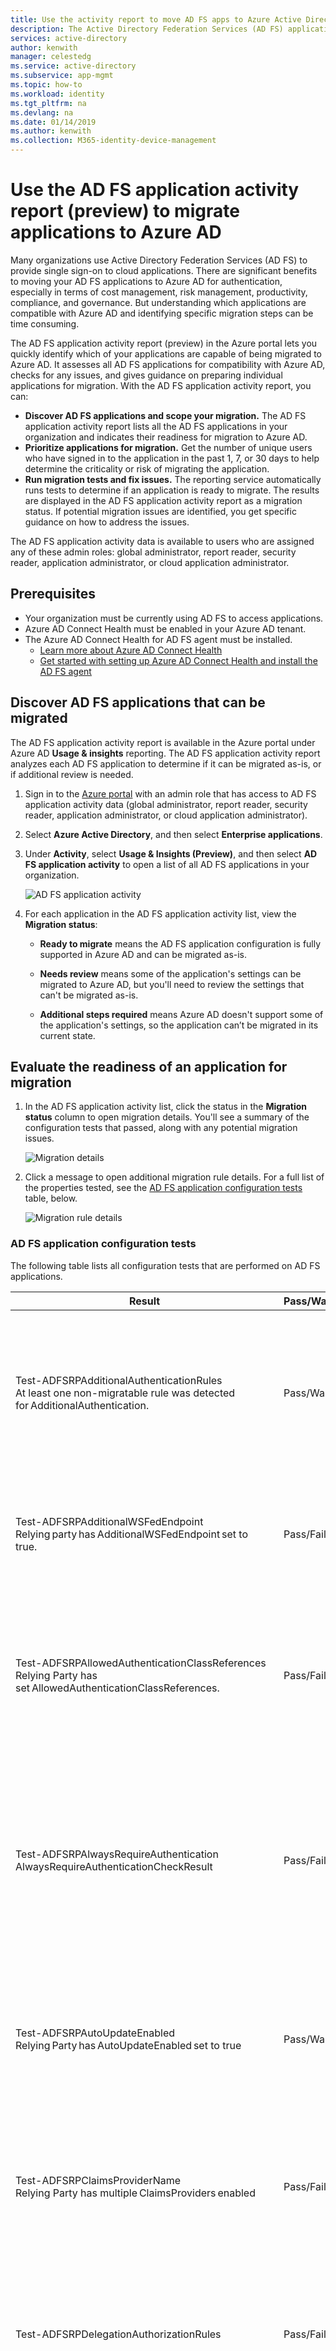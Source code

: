 ```yaml
---
title: Use the activity report to move AD FS apps to Azure Active Directory | Microsoft Docs'
description: The Active Directory Federation Services (AD FS) application activity report lets you quickly migrate applications from AD FS to Azure Active Directory (Azure AD). This migration tool for AD FS identifies compatibility with Azure AD and gives migration guidance.
services: active-directory
author: kenwith
manager: celestedg
ms.service: active-directory
ms.subservice: app-mgmt
ms.topic: how-to
ms.workload: identity
ms.tgt_pltfrm: na
ms.devlang: na
ms.date: 01/14/2019
ms.author: kenwith
ms.collection: M365-identity-device-management
---
```


# Use the AD FS application activity report (preview) to migrate applications to Azure AD

Many organizations use Active Directory Federation Services (AD FS) to provide single sign-on to cloud applications. There are significant benefits to moving your AD FS applications to Azure AD for authentication, especially in terms of cost management, risk management, productivity, compliance, and governance. But understanding which applications are compatible with Azure AD and identifying specific migration steps can be time consuming.

The AD FS application activity report (preview) in the Azure portal lets you quickly identify which of your applications are capable of being migrated to Azure AD. It assesses all AD FS applications for compatibility with Azure AD, checks for any issues, and gives guidance on preparing individual applications for migration. With the AD FS application activity report, you can:

* **Discover AD FS applications and scope your migration.** The AD FS application activity report lists all the AD FS applications in your organization and indicates their readiness for migration to Azure AD.
* **Prioritize applications for migration.** Get the number of unique users who have signed in to the application in the past 1, 7, or 30 days to help determine the criticality or risk of migrating the application.
* **Run migration tests and fix issues.** The reporting service automatically runs tests to determine if an application is ready to migrate. The results are displayed in the AD FS application activity report as a migration status. If potential migration issues are identified, you get specific guidance on how to address the issues.

The AD FS application activity data is available to users who are assigned any of these admin roles: global administrator, report reader, security reader, application administrator, or cloud application administrator.

## Prerequisites

* Your organization must be currently using AD FS to access applications.
* Azure AD Connect Health must be enabled in your Azure AD tenant.
* The Azure AD Connect Health for AD FS agent must be installed.
   * [Learn more about Azure AD Connect Health](../hybrid/how-to-connect-health-adfs.md)
   * [Get started with setting up Azure AD Connect Health and install the AD FS agent](../hybrid/how-to-connect-health-agent-install.md)

## Discover AD FS applications that can be migrated 

The AD FS application activity report is available in the Azure portal under Azure AD **Usage & insights** reporting. The AD FS application activity report analyzes each AD FS application to determine if it can be migrated as-is, or if additional review is needed. 

1. Sign in to the [Azure portal](https://portal.azure.com) with an admin role that has access to AD FS application activity data (global administrator, report reader, security reader, application administrator, or cloud application administrator).

2. Select **Azure Active Directory**, and then select **Enterprise applications**.

3. Under **Activity**, select **Usage & Insights (Preview)**, and then select **AD FS application activity** to open a list of all AD FS applications in your organization.

   ![AD FS application activity](media/migrate-adfs-application-activity/adfs-application-activity.png)

4. For each application in the AD FS application activity list, view the **Migration status**:

   * **Ready to migrate** means the AD FS application configuration is fully supported in Azure AD and can be migrated as-is.

   * **Needs review** means some of the application's settings can be migrated to Azure AD, but you'll need to review the settings that can't be migrated as-is.

   * **Additional steps required** means Azure AD doesn't support some of the application's settings, so the application can’t be migrated in its current state.

## Evaluate the readiness of an application for migration 

1. In the AD FS application activity list, click the status in the **Migration status** column to open migration details. You'll see a summary of the configuration tests that passed, along with any potential migration issues.

   ![Migration details](media/migrate-adfs-application-activity/migration-details.png)

2. Click a message to open additional migration rule details. For a full list of the properties tested, see the [AD FS application configuration tests](#ad-fs-application-configuration-tests) table, below.

   ![Migration rule details](media/migrate-adfs-application-activity/migration-rule-details.png)

### AD FS application configuration tests

The following table lists all configuration tests that are performed on AD FS applications.

|Result  |Pass/Warning/Fail  |Description  |
|---------|---------|---------|
|Test-ADFSRPAdditionalAuthenticationRules <br> At least one non-migratable rule was detected for AdditionalAuthentication.       | Pass/Warning          | The relying party has rules to prompt for multi-factor authentication (MFA). To move to Azure AD, translate those rules into Conditional Access policies. If you're using an on-premises MFA, we recommend that you move to Azure AD MFA. [Learn more about Conditional Access](../authentication/concept-mfa-howitworks.md).        |
|Test-ADFSRPAdditionalWSFedEndpoint <br> Relying party has AdditionalWSFedEndpoint set to true.       | Pass/Fail          | The relying party in AD FS allows multiple WS-Fed assertion endpoints. Currently, Azure AD only supports one. If you have a scenario where this result is blocking migration, [let us know](https://feedback.azure.com/forums/169401-azure-active-directory/suggestions/38695621-allow-multiple-ws-fed-assertion-endpoints).     |
|Test-ADFSRPAllowedAuthenticationClassReferences <br> Relying Party has set AllowedAuthenticationClassReferences.       | Pass/Fail          | This setting in AD FS lets you specify whether the application is configured to only allow certain authentication types. We recommend using Conditional Access to achieve this capability.  If you have a scenario where this result is blocking migration, [let us know](https://feedback.azure.com/forums/169401-azure-active-directory/suggestions/38695672-allow-in-azure-ad-to-specify-certain-authentication).  [Learn more about Conditional Access](../authentication/concept-mfa-howitworks.md).          |
|Test-ADFSRPAlwaysRequireAuthentication <br> AlwaysRequireAuthenticationCheckResult      | Pass/Fail          | This setting in AD FS lets you specify whether the application is configured to ignore SSO cookies and **Always Prompt for Authentication**. In Azure AD, you can manage the authentication session using Conditional Access policies to achieve similar behavior. [Learn more about configuring authentication session management with Conditional Access](../conditional-access/howto-conditional-access-session-lifetime.md).          |
|Test-ADFSRPAutoUpdateEnabled <br> Relying Party has AutoUpdateEnabled set to true       | Pass/Warning          | This setting in AD FS lets you specify whether AD FS is configured to automatically update the application based on changes within the federation metadata. Azure AD doesn’t support this today but should not block the migration of the application to Azure AD.           |
|Test-ADFSRPClaimsProviderName <br> Relying Party has multiple ClaimsProviders enabled       | Pass/Fail          | This setting in AD FS calls out the identity providers from which the relying party is accepting claims. In Azure AD, you can enable external collaboration using Azure AD B2B. [Learn more about Azure AD B2B](../external-identities/what-is-b2b.md).          |
|Test-ADFSRPDelegationAuthorizationRules      | Pass/Fail          | The application has custom delegation authorization rules defined. This is a WS-Trust concept that  Azure AD supports by using modern authentication protocols, such as OpenID Connect and OAuth 2.0. [Learn more about the Microsoft Identity Platform](../develop/v2-protocols-oidc.md).          |
|Test-ADFSRPImpersonationAuthorizationRules       | Pass/Warning          | The application has custom impersonation authorization rules defined. This is a WS-Trust concept that Azure AD supports by using modern authentication protocols, such as OpenID Connect and OAuth 2.0. [Learn more about the Microsoft Identity Platform](../develop/v2-protocols-oidc.md).          |
|Test-ADFSRPIssuanceAuthorizationRules <br> At least one non-migratable rule was detected for IssuanceAuthorization.       | Pass/Warning          | The application has custom issuance authorization rules defined in AD FS. Azure AD supports this functionality with Azure AD Conditional Access. [Learn more about Conditional Access](../conditional-access/overview.md). <br> You can also restrict access to an application by user or groups assigned to the application. [Learn more about assigning users and groups to access applications](./assign-user-or-group-access-portal.md).            |
|Test-ADFSRPIssuanceTransformRules <br> At least one non-migratable rule was detected for IssuanceTransform.       | Pass/Warning          | The application has custom issuance transform rules defined in AD FS. Azure AD supports customizing the claims issued in the token. To learn more, see [Customize claims issued in the SAML token for enterprise applications](../develop/active-directory-saml-claims-customization.md).           |
|Test-ADFSRPMonitoringEnabled <br> Relying Party has MonitoringEnabled set to true.       | Pass/Warning          | This setting in AD FS lets you specify whether AD FS is configured to automatically update the application based on changes within the federation metadata. Azure AD doesn’t support this today but should not block the migration of the application to Azure AD.           |
|Test-ADFSRPNotBeforeSkew <br> NotBeforeSkewCheckResult      | Pass/Warning          | AD FS allows a time skew based on the NotBefore and NotOnOrAfter times in the SAML token. Azure AD automatically handles this by default.          |
|Test-ADFSRPRequestMFAFromClaimsProviders <br> Relying Party has RequestMFAFromClaimsProviders set to true.       | Pass/Warning          | This setting in AD FS determines the behavior for MFA when the user comes from a different claims provider. In Azure AD, you can enable external collaboration using Azure AD B2B. Then, you can apply Conditional Access policies to protect guest access. Learn more about [Azure AD B2B](../external-identities/what-is-b2b.md) and [Conditional Access](../conditional-access/overview.md).          |
|Test-ADFSRPSignedSamlRequestsRequired <br> Relying Party has SignedSamlRequestsRequired set to true       | Pass/Fail          | The application is configured in AD FS to verify the signature in the SAML request. Azure AD accepts a signed SAML request; however, it will not verify the signature. Azure AD has different methods to protect against malicious calls. For example, Azure AD uses the reply URLs configured in the application to validate the SAML request. Azure AD will only send a token to reply URLs configured for the application. If you have a scenario where this result is blocking migration, [let us know](https://feedback.azure.com/forums/169401-azure-active-directory/suggestions/13394589-saml-signature).          |
|Test-ADFSRPTokenLifetime <br> TokenLifetimeCheckResult        | Pass/Warning         | The application is configured for a custom token lifetime. The AD FS default is one hour. Azure AD supports this functionality using Conditional Access. To learn more, see [Configure authentication session management with Conditional Access](../conditional-access/howto-conditional-access-session-lifetime.md).          |
|Relying Party is set to encrypt claims. This is supported by Azure AD       | Pass          | With Azure AD, you can encrypt the token sent to the application. To learn more, see [Configure Azure AD SAML token encryption](./howto-saml-token-encryption.md).          |
|EncryptedNameIdRequiredCheckResult      | Pass/Fail          | The application is configured to encrypt the nameID claim in the SAML token. With Azure AD, you can encrypt the entire token sent to the application. Encryption of specific claims is not yet supported. To learn more, see [Configure Azure AD SAML token encryption](./howto-saml-token-encryption.md).         |

## Check the results of claim rule tests

If you have configured a claim rule for the application in AD FS, the experience will provide a granular analysis for all the claim rules. You'll see which claim rules can be moved to Azure AD and which ones need further review.

1. In the AD FS application activity list, click the status in the **Migration status** column to open migration details. You'll see a summary of the configuration tests that passed, along with any potential migration issues.

2. On the **Migration rule details** page, expand the results to display details about potential migration issues and to get additional guidance. For a detailed list of all claim rules tested, see the [Check the results of claim rule tests](#check-the-results-of-claim-rule-tests) table, below.

   The example below shows migration rule details for the IssuanceTransform rule. It lists the specific parts of the claim that need to be reviewed and addressed before you can migrate the application to Azure AD.

   ![Migration rule details additional guidance](media/migrate-adfs-application-activity/migration-rule-details-guidance.png)

### Claim rule tests

The following table lists all claim rule tests that are performed on AD FS applications.

|Property  |Description  |
|---------|---------|
|UNSUPPORTED_CONDITION_PARAMETER      | The condition statement uses Regular Expressions to evaluate if the claim matches a certain pattern.  To achieve a similar functionality in Azure AD, you can use pre-defined transformation such as  IfEmpty(), StartWith(), Contains(), among others. For more information, see [Customize claims issued in the SAML token for enterprise applications](../develop/active-directory-saml-claims-customization.md).          |
|UNSUPPORTED_CONDITION_CLASS      | The condition statement has multiple conditions that need to be evaluated before running the issuance statement. Azure AD may support this functionality with the claim’s transformation functions where you can evaluate multiple claim values.  For more information, see [Customize claims issued in the SAML token for enterprise applications](../develop/active-directory-saml-claims-customization.md).          |
|UNSUPPORTED_RULE_TYPE      | The claim rule couldn’t be recognized. For more information on how to configure claims in Azure AD, see [Customize claims issued in the SAML token for enterprise applications](../develop/active-directory-saml-claims-customization.md).          |
|CONDITION_MATCHES_UNSUPPORTED_ISSUER      | The condition statement uses an Issuer that is not supported in Azure AD. Currently, Azure AD doesn’t source claims from stores different that Active Directory or Azure AD. If this is blocking you from migrating applications to Azure AD, [let us know](https://feedback.azure.com/forums/169401-azure-active-directory/suggestions/38695717-allow-to-source-user-attributes-from-external-dire).         |
|UNSUPPORTED_CONDITION_FUNCTION      | The condition statement uses an aggregate function to issue or add a single claim regardless of the number of matches.  In Azure AD, you can evaluate the attribute of a user to decide what value to use for the claim with functions like IfEmpty(), StartWith(), Contains(), among others. For more information, see [Customize claims issued in the SAML token for enterprise applications](../develop/active-directory-saml-claims-customization.md).          |
|RESTRICTED_CLAIM_ISSUED      | The condition statement uses a claim that is restricted in Azure AD. You may be able to issue a restricted claim, but you can’t modify its source or apply any transformation. For more information, see [Customize claims emitted in tokens for a specific app in Azure AD](../develop/active-directory-claims-mapping.md).          |
|EXTERNAL_ATTRIBUTE_STORE      | The issuance statement uses an attribute store different that Active Directory. Currently, Azure AD doesn’t source claims from stores different that Active Directory or Azure AD. If this result is blocking you from migrating applications to Azure AD, [let us know](https://feedback.azure.com/forums/169401-azure-active-directory/suggestions/38695717-allow-to-source-user-attributes-from-external-dire).          |
|UNSUPPORTED_ISSUANCE_CLASS      | The issuance statement uses ADD to add claims to the incoming claim set. In Azure AD, this may be configured as multiple claim transformations.  For more information, see [Customize claims issued in the SAML token for enterprise applications](../develop/active-directory-claims-mapping.md).         |
|UNSUPPORTED_ISSUANCE_TRANSFORMATION      | The issuance statement uses Regular Expressions to transform the value of the claim to be emitted. To achieve similar functionality in Azure AD, you can use pre-defined transformation such as Extract(), Trim(), ToLower, among others. For more information, see [Customize claims issued in the SAML token for enterprise applications](../develop/active-directory-saml-claims-customization.md).          |


## Next steps

- [Video: How to use the AD FS activity report to migrate an application](https://www.youtube.com/watch?v=OThlTA239lU)
- [Managing applications with Azure Active Directory](what-is-application-management.md)
- [Manage access to apps](what-is-access-management.md)
- [Azure AD Connect federation](../hybrid/how-to-connect-fed-whatis.md)